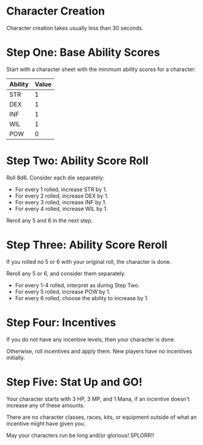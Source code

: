 # Character Creation

Character creation takes usually less than 30 seconds.

# Step One: Base Ability Scores

Start with a character sheet with the minimum ability scores for a character:

| Ability | Value |
| --- | --- |
| STR | 1 |
| DEX | 1 |
| INF | 1 |
| WIL | 1 |
| POW | 0 |

# Step Two: Ability Score Roll

Roll 8d6. Consider each die separately:

* For every 1 rolled, increase STR by 1.
* For every 2 rolled, increase DEX by 1.
* For every 3 rolled, increase INF by 1.
* For every 4 rolled, increase WIL by 1.

Reroll any 5 and 6 in the next step.

# Step Three: Ability Score Reroll

If you rolled no 5 or 6 with your original roll, the character is done.

Reroll any 5 or 6, and consider them separately.

* For every 1-4 rolled, interpret as during Step Two.
* For every 5 rolled, increase POW by 1.
* For every 6 rolled, choose the ability to increase by 1.

# Step Four: Incentives

If you do not have any incentive levels, then your character is done.

Otherwise, roll incentives and apply them. New players have no incentives initially.

# Step Five: Stat Up and GO!

Your character starts with 3 HP, 3 MP, and 1 Mana, if an incentive doesn't increase any of these amounts.

There are no character classes, races, kits, or equipment outside of what an incentive might have given you.

May your characters run be long and/or glorious! SPLORR!!

